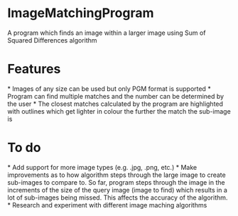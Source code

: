 # ImageMatchingProgram
A program which finds an image within a larger image using Sum of Squared Differences algorithm

<h1>Features</h1>
  * Images of any size can be used but only PGM format is supported
  * Program can find multiple matches and the number can be determined by the user
  * The closest matches calculated by the program are highlighted with outlines which get lighter in colour the further the match the sub-image is

 <h1>To do</h1>
  * Add support for more image types (e.g. .jpg, .png, etc.)
  * Make improvements as to how algorithm steps through the large image to create sub-images to compare to. So far, program steps through the image in the increments of the size of the query image (image to find) which results in a lot of sub-images being missed. This affects the accuracy of the algorithm. 
  * Research and experiment with different image maching algorithms

